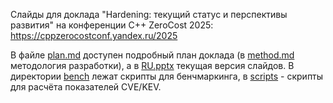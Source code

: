 Слайды для доклада "Hardening: текущий статус и перспективы развития"
на конференции C++ ZeroCost 2025: https://cppzerocostconf.yandex.ru/2025

В файле [plan.md](plan.md) доступен подробный план доклада
(в [method.md](method.md) методология разработки),
а в [RU.pptx](RU.pptx) текущая версия слайдов.
В директории [bench](bench) лежат скрипты для бенчмаркинга,
в [scripts](scripts) - скрипты для расчёта показателей CVE/KEV.
